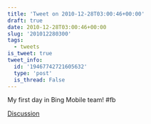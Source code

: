 ```yaml
---
title: 'Tweet on 2010-12-28T03:00:46+00:00'
draft: true
date: 2010-12-28T03:00:46+00:00
slug: '201012280300'
tags:
  - tweets
is_tweet: true
tweet_info:
  id: '19467742721605632'
  type: 'post'
  is_thread: False
---
```




My first day in Bing Mobile team! #fb

[Discussion](https://x.com/sytelus/status/19467742721605632)
